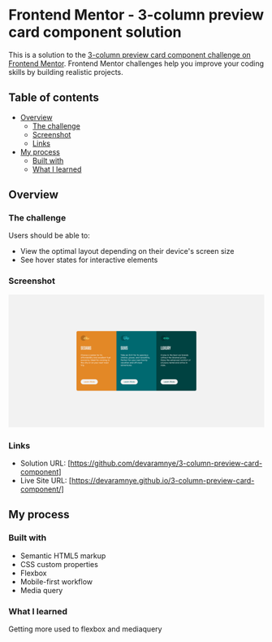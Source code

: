# Frontend Mentor - 3-column preview card component solution

This is a solution to the [3-column preview card component challenge on Frontend Mentor](https://www.frontendmentor.io/challenges/3column-preview-card-component-pH92eAR2-). Frontend Mentor challenges help you improve your coding skills by building realistic projects. 

## Table of contents

- [Overview](#overview)
  - [The challenge](#the-challenge)
  - [Screenshot](#screenshot)
  - [Links](#links)
- [My process](#my-process)
  - [Built with](#built-with)
  - [What I learned](#what-i-learned)

## Overview

### The challenge

Users should be able to:

- View the optimal layout depending on their device's screen size
- See hover states for interactive elements

### Screenshot

![](./screenshot.png)

### Links

- Solution URL: [https://github.com/devaramnye/3-column-preview-card-component]
- Live Site URL: [https://devaramnye.github.io/3-column-preview-card-component/]

## My process

### Built with

- Semantic HTML5 markup
- CSS custom properties
- Flexbox
- Mobile-first workflow
- Media query

### What I learned

Getting more used to flexbox and mediaquery